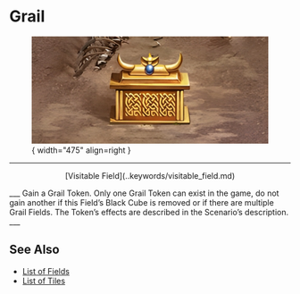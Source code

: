 # Grail

<figure markdown="span">

![Grail Map Location](../assets/locations-grail.webp){ width="475" align=right }

</figure>

___
<p style="text-align: center;" markdown>[Visitable Field](..keywords/visitable_field.md)</p>
___
Gain a Grail Token. Only one Grail Token can exist in the game, do not gain another if this Field’s Black Cube is removed or if there are multiple Grail Fields. The Token’s effects are described in the Scenario’s description.
___


## See Also

- [List of Fields](index.md)
- [List of Tiles](../tiles/index.md)
